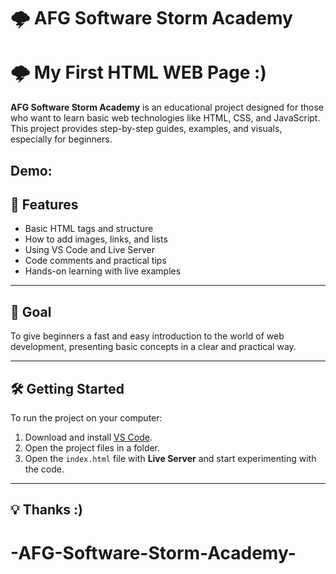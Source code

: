 # 🌩️ AFG Software Storm Academy

# 🌩️ My First HTML WEB Page :)

**AFG Software Storm Academy** is an educational project designed for those who want to learn basic web technologies like HTML, CSS, and JavaScript. This project provides step-by-step guides, examples, and visuals, especially for beginners.

## Demo:

## 🚀 Features

- Basic HTML tags and structure
- How to add images, links, and lists
- Using VS Code and Live Server
- Code comments and practical tips
- Hands-on learning with live examples

---

## 🎯 Goal

To give beginners a fast and easy introduction to the world of web development, presenting basic concepts in a clear and practical way.

---

## 🛠️ Getting Started

To run the project on your computer:

1. Download and install [VS Code](https://code.visualstudio.com/).
2. Open the project files in a folder.
3. Open the `index.html` file with **Live Server** and start experimenting with the code.

---

## 💡 Thanks :)
# -AFG-Software-Storm-Academy-
